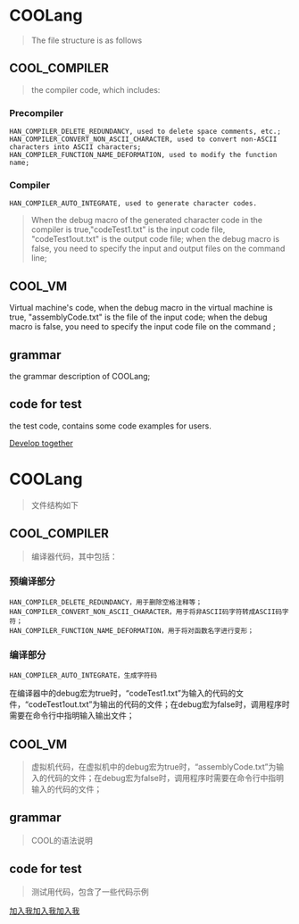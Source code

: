 # COOLang
>The file structure is as follows
## COOL_COMPILER
>the compiler code, which includes:
###  Precompiler
    HAN_COMPILER_DELETE_REDUNDANCY, used to delete space comments, etc.;            
    HAN_COMPILER_CONVERT_NON_ASCII_CHARACTER, used to convert non-ASCII characters into ASCII characters;
    HAN_COMPILER_FUNCTION_NAME_DEFORMATION, used to modify the function name;
###  Compiler
    HAN_COMPILER_AUTO_INTEGRATE, used to generate character codes.
>When the debug macro of the generated character code in the compiler is true,"codeTest1.txt" is the input code file, "codeTest1out.txt" is the output code file; when the debug macro is false, you need to specify the input and output files on the command line;

## COOL_VM
Virtual machine's code, when the debug macro in the virtual machine is true, "assemblyCode.txt" is the file of the input code; when the debug macro is false, you need to specify the input code file on the command ;

## grammar
the grammar description of COOLang;

## code for test
the test code, contains some code examples for users.

[Develop together](dreameng.tech)

# COOLang
>文件结构如下
##  COOL_COMPILER
>编译器代码，其中包括：
###  预编译部分
    HAN_COMPILER_DELETE_REDUNDANCY，用于删除空格注释等；
    HAN_COMPILER_CONVERT_NON_ASCII_CHARACTER，用于将非ASCII码字符转成ASCII码字符；
    HAN_COMPILER_FUNCTION_NAME_DEFORMATION，用于将对函数名字进行变形；
###  编译部分
    HAN_COMPILER_AUTO_INTEGRATE，生成字符码
  在编译器中的debug宏为true时，“codeTest1.txt”为输入的代码的文件，“codeTest1out.txt”为输出的代码的文件；在debug宏为false时，调用程序时需要在命令行中指明输入输出文件；
  
## COOL_VM
>虚拟机代码，在虚拟机中的debug宏为true时，“assemblyCode.txt”为输入的代码的文件；在debug宏为false时，调用程序时需要在命令行中指明输入的代码的文件；
   
##  grammar
>COOL的语法说明
  
##  code for test
>测试用代码，包含了一些代码示例

[加入我加入我加入我](dreameng.tech)
